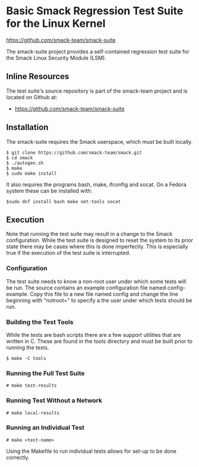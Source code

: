 Basic Smack Regression Test Suite for the Linux Kernel
======================================================
https://github.com/smack-team/smack-suite

The smack-suite project provides a self-contained regression test
suite for the Smack Linux Security Module (LSM).

## Inline Resources

The test suite's source repository is part of the smack-team project
and is located on Github at:

* https://github.com/smack-team/smack-suite

## Installation

The smack-suite requires the Smack userspace, which must be built locally.

	$ git clone https://github.com/smack-team/smack.git
	$ cd smack
	$ ./autogen.sh
	$ make
	$ sudo make install

It also requires the programs bash, make, ifconfig and socat. On a Fedora
system these can be installed with:

	$sudo dnf install bash make net-tools socat

## Execution

Note that running the test suite may result in a change to the
Smack configuration. While the test suite is designed to reset the
system to its prior state there may be cases where this is done
imperfectly. This is especially true if the execution of the test
suite is interrupted.

### Configuration

The test suite needs to know a non-root user under which some
tests will be run. The source contains an example configuration
file named config-example. Copy this file to a new file named
config and change the line beginning with "notroot=" to specify
a the user under which tests should be run.

### Building the Test Tools

While the tests are bash scripts there are a few support utilities
that are written in C. These are found in the tools directory and
must be built prior to running the tests.

	$ make -C tools

### Running the Full Test Suite

	# make test-results

### Running Test Without a Network

	# make local-results

### Running an Individual Test

	# make <test-name>

Using the Makefile to run individual tests allows for set-up to
be done correctly.
